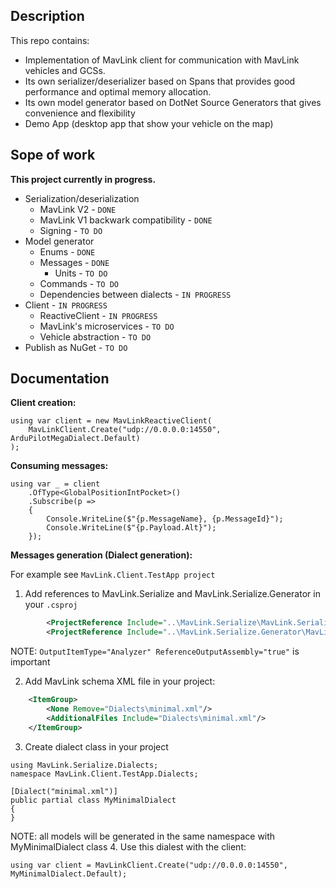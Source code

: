 ## Description

This repo contains:
 - Implementation of MavLink client for communication with MavLink vehicles and GCSs.
 - Its own serializer/deserializer based on Spans that provides good performance and optimal memory allocation.
 - Its own model generator based on DotNet Source Generators that gives convenience and flexibility
 - Demo App (desktop app that show your vehicle on the map)

## Sope of work

**This project currently in progress.**

 - Serialization/deserialization
   - MavLink V2 - `DONE`
   - MavLink V1 backwark compatibility - `DONE`
   - Signing - `TO DO`
 - Model generator
   - Enums - `DONE`
   - Messages - `DONE`
     - Units - `TO DO`
   - Commands - `TO DO`
   - Dependencies between dialects - `IN PROGRESS`
 - Client - `IN PROGRESS`
   - ReactiveClient - `IN PROGRESS`
   - MavLink's microservices - `TO DO`
   - Vehicle abstraction - `TO DO`
 - Publish as NuGet - `TO DO`

## Documentation

**Client creation:**

```CSharp
using var client = new MavLinkReactiveClient(
    MavLinkClient.Create("udp://0.0.0.0:14550", ArduPilotMegaDialect.Default)
);
```

**Consuming messages:**

```CSharp
using var _ = client
    .OfType<GlobalPositionIntPocket>()
    .Subscribe(p =>
    {
        Console.WriteLine($"{p.MessageName}, {p.MessageId}");
        Console.WriteLine($"{p.Payload.Alt}");
    });
```

**Messages generation (Dialect generation):**

For example see `MavLink.Client.TestApp project`

1. Add references to MavLink.Serialize and MavLink.Serialize.Generator in your `.csproj`
```XML
        <ProjectReference Include="..\MavLink.Serialize\MavLink.Serialize.csproj" />
        <ProjectReference Include="..\MavLink.Serialize.Generator\MavLink.Serialize.Generator.csproj" OutputItemType="Analyzer" ReferenceOutputAssembly="true"/>
```
NOTE: `OutputItemType="Analyzer" ReferenceOutputAssembly="true"` is important

2. Add MavLink schema XML file in your project:
```XML
    <ItemGroup>
        <None Remove="Dialects\minimal.xml"/>
        <AdditionalFiles Include="Dialects\minimal.xml"/>
    </ItemGroup>
```
3. Create dialect class in your project
```CSharp
using MavLink.Serialize.Dialects;
namespace MavLink.Client.TestApp.Dialects;

[Dialect("minimal.xml")]
public partial class MyMinimalDialect
{
}
```
NOTE: all models will be generated in the same namespace with MyMinimalDialect class
4. Use this dialest with the client:
```CSharp
using var client = MavLinkClient.Create("udp://0.0.0.0:14550", MyMinimalDialect.Default);
```



